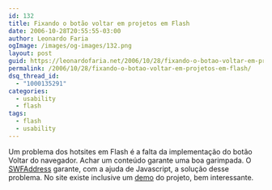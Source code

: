 ```yaml
---
id: 132
title: Fixando o botão voltar em projetos em Flash
date: 2006-10-28T20:55:55-03:00
author: Leonardo Faria
ogImage: /images/og-images/132.png
layout: post
guid: https://leonardofaria.net/2006/10/28/fixando-o-botao-voltar-em-projetos-em-flash/
permalink: /2006/10/28/fixando-o-botao-voltar-em-projetos-em-flash/
dsq_thread_id:
  - "1000135291"
categories:
  - usability
  - flash
tags:
  - flash
  - usability
---
```

Um problema dos hotsites em Flash é a falta da implementação do botão Voltar do navegador. Achar um conteúdo garante uma boa garimpada. O [SWFAddress](http://www.asual.com/swfaddress) garante, com a ajuda de Javascript, a solução desse problema. No site existe inclusive um [demo](http://www.asual.com/swfaddress) do projeto, bem interessante.
